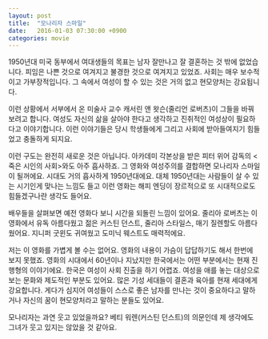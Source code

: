 ```yaml
---
layout: post
title:  "모나리자 스마일"
date:   2016-01-03 07:30:00 +0900
categories: movie
---
```


1950년대 미국 동부에서 여대생들의 목표는 남자 잘만나고 잘 결혼하는 것 밖에 없었습니다. 피임은 나쁜 것으로 여겨지고 불경한 것으로 여겨지고 있었죠. 사회는
매우 보수적이고 가부장적입니다. 그 속에서 여성이 할 수 있는 것은 거의 없고 현모양처는 강요됩니다.

이런 상황에서 서부에서 온 미술사 교수 캐서린 앤 왓슨(줄리언 로버츠)이 그들을 바꿔 보려고 합니다. 여성도 자신의 삶을 살아야 한다고 생각하고 진취적인 여성상이
필요하다고 이야기합니다. 이런 이야기들은 당시 학생들에게 그리고 사회에 받아들여지기 힘들었고 충돌하게 되지요.

이런 구도는 완전히 새로운 것은 아닙니다. 아카데미 각본상을 받은 피터 위어 감독의 <죽은 시인의 사회>와도 아주 흡사하죠. 그 영화와 여성주의를 결합하면 모나리자
스마일이 될꺼에요. 시대도 거의 흡사하게 1950년대에요. 대체 1950년대는 사람들이 살 수 있는 시기인게 맞나는 느낌도 들고 이런 영화는 해피 엔딩이 장르적으로
또 시대적으로도 힘들겠구나란 생각도 들어요.

배우들을 살펴보면 예전 영화다 보니 시간을 되돌린 느낌이 있어요. 줄리아 로버츠는 이 영화에서 유독 아름다웠고 젊은 커스틴 던스트, 줄리아 스타일스,
매기 질렌할도 아름다웠어요. 지니퍼 굿윈도 귀여웠고 도미닉 웨스트도 매력적에요.

저는 이 영화를 가볍게 볼 수는 없어요. 영화의 내용이 가슴이 답답하기도 해서 한번에 보지 못했죠. 영화의 시대에서 60년이나 지났지만 한국에서는 어떤 부분에서는
현재 진행형의 이야기에요. 한국은 여성이 사회 진출을 하기 어렵죠. 여성을 애를 놓는 대상으로 보는 문화와 제도적인 부분도 있어요. 많은 기성 세대들이 결혼과
육아를 현재 세대에게 강요합니다. 게다가 심지어 여성들이 스스로 좋은 남자를 만나는 것이 중요하다고 말하거나 자신의 꿈이 현모양처라고 말하는 분들도 있어요.

모나리자는 과연 웃고 있었을까요? 베티 워렌(커스틴 던스트)의 의문인데 제 생각에도 그녀가 웃고 있지는 않았을 것 같아요.
